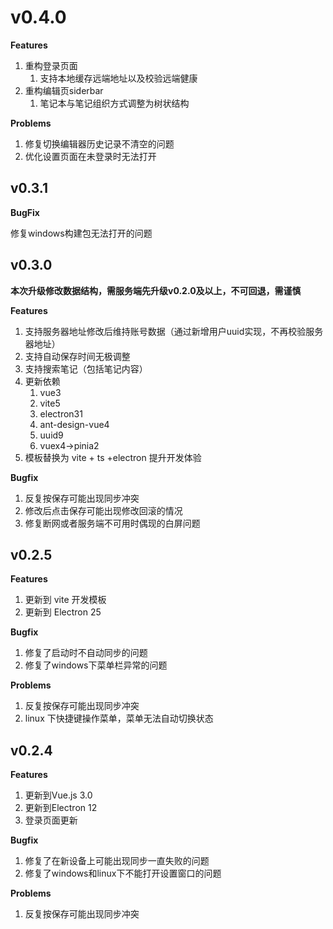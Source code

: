 # v0.4.0

**Features**

1. 重构登录页面
   1. 支持本地缓存远端地址以及校验远端健康
2. 重构编辑页siderbar
   1. 笔记本与笔记组织方式调整为树状结构

**Problems**

1. 修复切换编辑器历史记录不清空的问题
2. 优化设置页面在未登录时无法打开

## v0.3.1

**BugFix**

修复windows构建包无法打开的问题

## v0.3.0

**本次升级修改数据结构，需服务端先升级v0.2.0及以上，不可回退，需谨慎**

**Features**

1. 支持服务器地址修改后维持账号数据（通过新增用户uuid实现，不再校验服务器地址）
2. 支持自动保存时间无极调整
3. 支持搜索笔记（包括笔记内容）
4. 更新依赖
   1. vue3
   2. vite5
   3. electron31
   4. ant-design-vue4
   5. uuid9
   6. vuex4->pinia2
5. 模板替换为 vite + ts +electron 提升开发体验

**Bugfix**

1. 反复按保存可能出现同步冲突
2. 修改后点击保存可能出现修改回滚的情况
3. 修复断网或者服务端不可用时偶现的白屏问题

## v0.2.5

**Features**

1. 更新到 vite 开发模板
2. 更新到 Electron 25

**Bugfix**

1. 修复了启动时不自动同步的问题
2. 修复了windows下菜单栏异常的问题

**Problems**

1. 反复按保存可能出现同步冲突
2. linux 下快捷键操作菜单，菜单无法自动切换状态

## v0.2.4

**Features**

1. 更新到Vue.js 3.0
2. 更新到Electron 12
3. 登录页面更新

**Bugfix**

1. 修复了在新设备上可能出现同步一直失败的问题
2. 修复了windows和linux下不能打开设置窗口的问题

**Problems**

1. 反复按保存可能出现同步冲突
